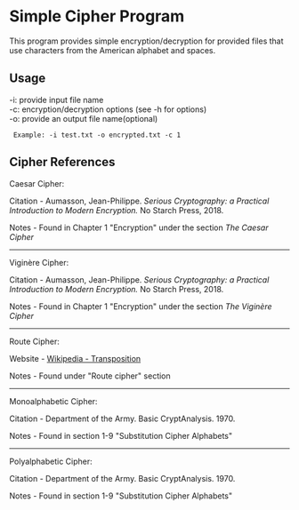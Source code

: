# Simple Cipher Program

This program provides simple encryption/decryption for provided files that use characters from the American alphabet and
spaces.

## Usage

-i: provide input file name  
-c: encryption/decryption options (see -h for options)  
-o: provide an output file name(optional)  

```
 Example: -i test.txt -o encrypted.txt -c 1
```

## Cipher References

Caesar Cipher:

Citation - Aumasson, Jean-Philippe. *Serious Cryptography: a Practical Introduction to Modern Encryption.*
No Starch Press, 2018.

Notes - Found in Chapter 1 "Encryption" under the section *The Caesar Cipher*

---

Viginère Cipher:

Citation - Aumasson, Jean-Philippe. *Serious Cryptography: a Practical Introduction to Modern Encryption.*
No Starch Press, 2018.

Notes - Found in Chapter 1 "Encryption" under the section *The Viginère Cipher*

---

Route Cipher:

Website - [Wikipedia - Transposition](https://en.wikipedia.org/wiki/Transposition_cipher)

Notes - Found under "Route cipher" section

---

Monoalphabetic Cipher: 

Citation - Department of the Army. Basic CryptAnalysis. 1970.

Notes - Found in section 1-9 "Substitution Cipher Alphabets"

---

Polyalphabetic Cipher: 

Citation - Department of the Army. Basic CryptAnalysis. 1970.

Notes - Found in section 1-9 "Substitution Cipher Alphabets"


